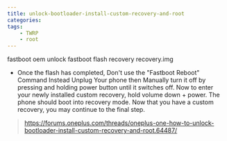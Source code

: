 ```yaml
---
title: unlock-bootloader-install-custom-recovery-and-root
categories:
tags:
	- TWRP
	- root
---
```


fastboot oem unlock
fastboot flash recovery recovery.img

- Once the flash has completed, Don't use the "Fastboot Reboot" Command Instead Unplug Your phone then Manually turn it off by pressing and holding power button until it switches off. Now to enter your newly installed custom recovery, hold volume down + power. The phone should boot into recovery mode. Now that you have a custom recovery, you may continue to the final step.


> https://forums.oneplus.com/threads/oneplus-one-how-to-unlock-bootloader-install-custom-recovery-and-root.64487/
